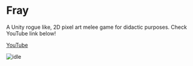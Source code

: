 # Fray
A Unity rogue like, 2D pixel art melee game for didactic purposes. Check YouTube link below!

[YouTube](https://www.youtube.com/@tratteo)

![idle](https://user-images.githubusercontent.com/31132987/216133317-6dc5b1ce-735d-4be6-8221-13b8a7e4c478.gif)
